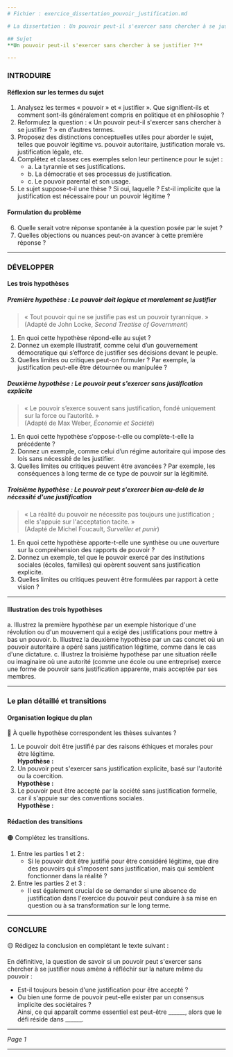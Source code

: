 ```yaml
---
# Fichier : exercice_dissertation_pouvoir_justification.md

# La dissertation : Un pouvoir peut-il s'exercer sans chercher à se justifier ?

## Sujet
**Un pouvoir peut-il s'exercer sans chercher à se justifier ?**

---
```


### INTRODUIRE

#### Réflexion sur les termes du sujet

1. Analysez les termes « pouvoir » et « justifier ». Que signifient-ils et comment sont-ils généralement compris en politique et en philosophie ? 
2. Reformulez la question : « Un pouvoir peut-il s'exercer sans chercher à se justifier ? » en d'autres termes.
3. Proposez des distinctions conceptuelles utiles pour aborder le sujet, telles que pouvoir légitime vs. pouvoir autoritaire, justification morale vs. justification légale, etc.
4. Complétez et classez ces exemples selon leur pertinence pour le sujet :
   - a. La tyrannie et ses justifications.
   - b. La démocratie et ses processus de justification.
   - c. Le pouvoir parental et son usage.
5. Le sujet suppose-t-il une thèse ? Si oui, laquelle ? Est-il implicite que la justification est nécessaire pour un pouvoir légitime ?

#### Formulation du problème

6. Quelle serait votre réponse spontanée à la question posée par le sujet ?
7. Quelles objections ou nuances peut-on avancer à cette première réponse ?

---

### DÉVELOPPER

#### Les trois hypothèses

##### Première hypothèse : Le pouvoir doit logique et moralement se justifier

> « Tout pouvoir qui ne se justifie pas est un pouvoir tyrannique. »  
> (Adapté de John Locke, *Second Treatise of Government*)

1. En quoi cette hypothèse répond-elle au sujet ?
2. Donnez un exemple illustratif, comme celui d’un gouvernement démocratique qui s’efforce de justifier ses décisions devant le peuple.
3. Quelles limites ou critiques peut-on formuler ? Par exemple, la justification peut-elle être détournée ou manipulée ?

##### Deuxième hypothèse : Le pouvoir peut s'exercer sans justification explicite

> « Le pouvoir s’exerce souvent sans justification, fondé uniquement sur la force ou l’autorité. »  
> (Adapté de Max Weber, *Économie et Société*)

1. En quoi cette hypothèse s'oppose-t-elle ou complète-t-elle la précédente ?
2. Donnez un exemple, comme celui d’un régime autoritaire qui impose des lois sans nécessité de les justifier.
3. Quelles limites ou critiques peuvent être avancées ? Par exemple, les conséquences à long terme de ce type de pouvoir sur la légitimité.

##### Troisième hypothèse : Le pouvoir peut s'exercer bien au-delà de la nécessité d'une justification

> « La réalité du pouvoir ne nécessite pas toujours une justification ; elle s'appuie sur l'acceptation tacite. »  
> (Adapté de Michel Foucault, *Surveiller et punir*)

1. En quoi cette hypothèse apporte-t-elle une synthèse ou une ouverture sur la compréhension des rapports de pouvoir ?
2. Donnez un exemple, tel que le pouvoir exercé par des institutions sociales (écoles, familles) qui opèrent souvent sans justification explicite.
3. Quelles limites ou critiques peuvent être formulées par rapport à cette vision ?

---

#### Illustration des trois hypothèses

a. Illustrez la première hypothèse par un exemple historique d'une révolution ou d'un mouvement qui a exigé des justifications pour mettre à bas un pouvoir.
b. Illustrez la deuxième hypothèse par un cas concret où un pouvoir autoritaire a opéré sans justification légitime, comme dans le cas d'une dictature.
c. Illustrez la troisième hypothèse par une situation réelle ou imaginaire où une autorité (comme une école ou une entreprise) exerce une forme de pouvoir sans justification apparente, mais acceptée par ses membres.

---

### Le plan détaillé et transitions

#### Organisation logique du plan

🔴 À quelle hypothèse correspondent les thèses suivantes ?

1. Le pouvoir doit être justifié par des raisons éthiques et morales pour être légitime.  
   **Hypothèse :**
2. Un pouvoir peut s'exercer sans justification explicite, basé sur l'autorité ou la coercition.  
   **Hypothèse :**
3. Le pouvoir peut être accepté par la société sans justification formelle, car il s'appuie sur des conventions sociales.  
   **Hypothèse :**

#### Rédaction des transitions

🟠 Complétez les transitions.

1. Entre les parties 1 et 2 :  
   - Si le pouvoir doit être justifié pour être considéré légitime, que dire des pouvoirs qui s'imposent sans justification, mais qui semblent fonctionner dans la réalité ?
2. Entre les parties 2 et 3 :  
   - Il est également crucial de se demander si une absence de justification dans l'exercice du pouvoir peut conduire à sa mise en question ou à sa transformation sur le long terme.

---

### CONCLURE

🟡 Rédigez la conclusion en complétant le texte suivant :

En définitive, la question de savoir si un pouvoir peut s'exercer sans chercher à se justifier nous amène à réfléchir sur la nature même du pouvoir :  
- Est-il toujours besoin d'une justification pour être accepté ?  
- Ou bien une forme de pouvoir peut-elle exister par un consensus implicite des sociétaires ?  
Ainsi, ce qui apparaît comme essentiel est peut-être ______, alors que le défi réside dans ______.

--- 

*Page 1* 

---